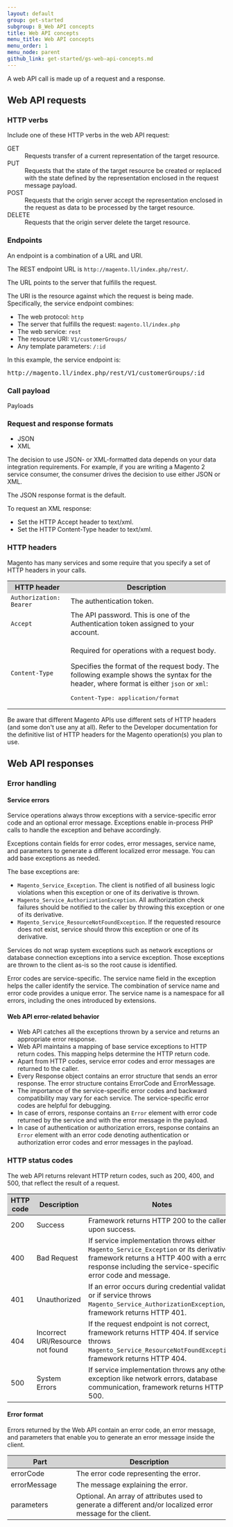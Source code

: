 ```yaml
---
layout: default
group: get-started
subgroup: B_Web API concepts
title: Web API concepts
menu_title: Web API concepts
menu_order: 1
menu_node: parent
github_link: get-started/gs-web-api-concepts.md
---
```


<p>A web API call is made up of a request and a response.</p>
<a name="requests"></a>
<h2>Web API requests</h2>
<a name="verbs"></a>
<h3>HTTP verbs</h3>
<p>Include one of these HTTP verbs in the web API request:</p>
<dl>
   <dt>GET</dt>
   <dd>Requests transfer of a current representation of the
      target resource.
   </dd>
   <dt>PUT</dt>
   <dd>Requests that the state of the target resource be
      created or replaced with the state defined by the representation
      enclosed in the request message payload.
   </dd>
   <dt>POST</dt>
   <dd>Requests that the origin server accept the
      representation enclosed in the request as data to be processed by the
      target resource.
   </dd>
   <dt>DELETE</dt>
   <dd>Requests that the origin server delete the target
      resource.
   </dd>
</dl>
<a name="endpoints"></a>
<h3>Endpoints</h3>
<p>An endpoint is a combination of a URL and URI.</p>
<p>The REST endpoint URL is <code>http://magento.ll/index.php/rest/</code>.</p>
<p>The URL points to the server that fulfills the request.</p>
<p>The URI is the resource against which the request is being made. Specifically, the service endpoint combines:</p>
<ul>
   <li>The web protocol: <code>http</code></li>
   <li>The server that fulfills the request: <code>magento.ll/index.php</code></li>
   <li>The web service: <code>rest</code></li>
   <li>The resource URI: <code>V1/customerGroups/</code></li>
   <li>Any template parameters: <code>/:id</code></li>
</ul>
<p>In this example, the service endpoint is:</p>
<pre>http://magento.ll/index.php/rest/V1/customerGroups/:id</pre>
<a name="payload"></a>
<h3>Call payload</h3>
<p>Payloads</p>
<a name="formats"></a>
<h3 id="formats">Request and response formats</h3>
<ul>
   <li>JSON</li>
   <li>XML</li>
</ul>
<p>The decision to use JSON- or XML-formatted data depends on your data integration requirements. For example, if you are writing a Magento 2 service consumer, the consumer drives the decision to use either JSON or XML.</p>
<p>The JSON response format is the default.</p>
<p>To request an XML response:</p>
<ul>
   <li>Set the HTTP </code>Accept</code> header to </code>text/xml</code>.</li>
   <li>Set the HTTP </code>Content-Type</code> header to </code>text/xml</code>.</li>
</ul>
<a name="http-headers"></a>
<h3>HTTP headers</h3>
<p>Magento has many services and some require that you specify a set of HTTP headers
   in your calls.
</p>
<table style="width:100%">
   <tr bgcolor="lightgray">
      <th>HTTP header</th>
      <th>Description</th>
   </tr>
   <tr>
      <td>
         <code>Authorization: Bearer</code>
      </td>
      <td>The authentication token.</td>
   </tr>
   <tr>
      <td>
         <code>Accept</code>
      </td>
      <td>The API password. This is one of the Authentication token assigned to your account.</td>
   </tr>
   <tr>
      <td>
         <p>
            <code>Content-Type</code>
         </p>
      </td>
      <td>
         <p>Required for operations with a request body.</p>
         <p>Specifies the format of the request body. The following example shows the syntax for the header, where format is either <code>json</code> or <code>xml</code>:</p>
         <pre>Content-Type: application/format</pre>
      </td>
   </tr>
</table>
<p>Be aware that different Magento APIs use different sets of HTTP headers (and some
   don't use any at all). Refer to the Developer documentation for the definitive list
   of HTTP headers for the Magento operation(s) you plan to use.
</p>
<a name="responses"></a>
<h2>Web API responses</h2>
<h3>Error handling</h3>
<h4>Service errors</h4>
<p>Service operations always throw exceptions with a service-specific error code and an optional error message. Exceptions enable in-process PHP calls to handle the exception and behave accordingly.</p>
<p>Exceptions contain fields for error codes, error messages, service name, and parameters to generate a different localized error message. You can add base exceptions as needed.</p>
<p>The base exceptions are:</p>
<ul>
   <li><code>Magento_Service_Exception</code>. The client is notified of all business logic violations when this exception or one of its derivative is thrown.</li>
   <li><code>Magento_Service_AuthorizationException</code>. All authorization check failures should be notified to the caller by throwing this exception or one of its derivative.</li>
   <li><code>Magento_Service_ResourceNotFoundException</code>. If the requested resource does not exist, service should throw this exception or one of its derivative.</li>
</ul>
<p>Services do not wrap system exceptions such as network exceptions or database connection exceptions into a service exception. Those exceptions are thrown to the client as-is so the root cause is identified.</p>
<p>Error codes are service-specific. The service name field in the exception helps the caller identify the service. The combination of service name and error code provides a unique error. The service name is a namespace for all errors, including the ones introduced by extensions.</p>
<h4>Web API error-related behavior</h4>
<ul>
   <li>Web API catches all the exceptions thrown by a service and returns an appropriate error response.</li>
   <li>Web API maintains a mapping of base service exceptions to HTTP return codes. This mapping helps determine the HTTP return code.</li>
   <li>Apart from HTTP codes, service error codes and error messages are returned to the caller.</li>
   <li>Every Response object contains an error structure that sends an error response. The error structure contains ErrorCode and ErrorMessage.</li>
   <li>The importance of the service-specific error codes and backward compatibility may vary for each service. The service-specific error codes are helpful for debugging.</li>
   <li>In case of errors, response contains an <code>Error</code> element with error code returned by the service and with the error message in the payload.</li>
   <li>In case of authentication or authorization errors, response contains an <code>Error</code> element with an error code denoting authentication or authorization error codes and error messages in the payload.</li>
</ul>
<h3>HTTP status codes</h3>
<p>The web API returns relevant HTTP return codes, such as 200, 400, and 500, that reflect the result of a request.</p>
<table style="width:100%">
   <colgroup>
      <col width="10%">
      <col width="20%">
      <col width="70%">
   </colgroup>
   <thead>
      <tr style="background-color:lightgray">
         <th>HTTP code</th>
         <th>Description</th>
         <th>Notes</th>
      </tr>
   </thead>
   <tbody>
      <tr>
         <td>200</td>
         <td>Success</td>
         <td>Framework returns HTTP 200 to the caller upon success.</td>
      </tr>
      <tr>
         <td>400</td>
         <td>Bad Request</td>
         <td>If service implementation throws either <code>Magento_Service_Exception</code> or its derivative, framework returns a HTTP 400 with a error response including the service-specific error code and message.</td>
      </tr>
      <tr>
         <td>401</td>
         <td>Unauthorized</td>
         <td>If an error occurs during credential validation or if service throws <code>Magento_Service_AuthorizationException</code>, framework returns HTTP 401.</td>
      </tr>
      <tr>
         <td>404</td>
         <td>Incorrect URI/Resource not found</td>
         <td>If the request endpoint is not correct, framework returns HTTP 404. If service throws <code>Magento_Service_ResourceNotFoundException</code>, framework returns HTTP 404.</td>
      </tr>
      <tr>
         <td>500</td>
         <td>System Errors</td>
         <td>If service implementation throws any other exception like network errors, database communication, framework returns HTTP 500.</td>
      </tr>
   </tbody>
</table>
<h4>Error format</h4>
<p>Errors returned by the Web API contain an error code, an error message, and parameters that enable you to generate an error message inside the client.</p>
<table style="width:100%">
   <colgroup>
      <col width="30%">
      <col width="70%">
   </colgroup>
   <thead>
      <tr style="background-color:lightgray">
         <th>Part</th>
         <th>Description</th>
      </tr>
   </thead>
   <tbody>
      <tr>
         <td>errorCode</td>
         <td>The error code representing the error.</td>
      </tr>
      <tr>
         <td>errorMessage</td>
         <td>The message explaining the error.</td>
      </tr>
      <tr>
         <td>parameters</td>
         <td>Optional. An array of attributes used to generate a different and/or localized error message for the client.</td>
      </tr>
   </tbody>
</table>
